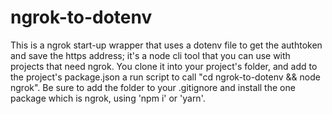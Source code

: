 # ngrok-to-dotenv

This is a ngrok start-up wrapper that uses a dotenv file to get the authtoken and save the https address; it's a node cli tool that you can use with projects that need ngrok. You clone it into your project's folder, and add to the project's package.json a run script to call "cd ngrok-to-dotenv && node ngrok". Be sure to add the folder to your .gitignore and install the one package which is ngrok, using 'npm i' or 'yarn'.
